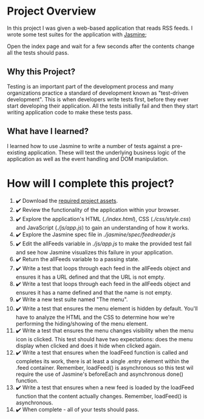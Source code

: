 # Project Overview

In this project I was given a web-based application that reads RSS feeds. I wrote some test suites for the application with [Jasmine](http://jasmine.github.io/);

Open the index page and wait for a few seconds after the contents change all the tests should pass.  

## Why this Project?

Testing is an important part of the development process and many organizations practice a standard of development known as "test-driven development". This is when developers write tests first, before they ever start developing their application. All the tests initially fail and then they start writing application code to make these tests pass.


## What have I learned?

I learned how to use Jasmine to write a number of tests against a pre-existing application. These will test the underlying business logic of the application as well as the event handling and DOM manipulation.


# How will I complete this project?

1. :heavy_check_mark: Download the [required project assets](http://github.com/udacity/frontend-nanodegree-feedreader).
2. :heavy_check_mark: Review the functionality of the application within your browser.
3. :heavy_check_mark: Explore the application's HTML (*./index.html*), CSS (*./css/style.css*) and JavaScript (*./js/app.js*) to gain an understanding of how it works.
4. :heavy_check_mark: Explore the Jasmine spec file in *./jasmine/spec/feedreader.js*
5. :heavy_check_mark: Edit the allFeeds variable in *./js/app.js* to make the provided test fail and see how Jasmine visualizes this failure in your application.
6. :heavy_check_mark: Return the allFeeds variable to a passing state.
7. :heavy_check_mark: Write a test that loops through each feed in the allFeeds object and ensures it has a URL defined and that the URL is not empty.
8. :heavy_check_mark: Write a test that loops through each feed in the allFeeds object and ensures it has a name defined and that the name is not empty.
9. :heavy_check_mark: Write a new test suite named "The menu".
10. :heavy_check_mark: Write a test that ensures the menu element is hidden by default. You'll have to analyze the HTML and the CSS to determine how we're performing the hiding/showing of the menu element.
11. :heavy_check_mark: Write a test that ensures the menu changes visibility when the menu icon is clicked. This test should have two expectations: does the menu display when clicked and does it hide when clicked again.
12. :heavy_check_mark: Write a test that ensures when the loadFeed function is called and completes its work, there is at least a single .entry element within the .feed container. Remember, loadFeed() is asynchronous so this test wil require the use of Jasmine's beforeEach and asynchronous done() function.
13. :heavy_check_mark: Write a test that ensures when a new feed is loaded by the loadFeed function that the content actually changes. Remember, loadFeed() is asynchronous.
14. :heavy_check_mark: When complete - all of your tests should pass.
